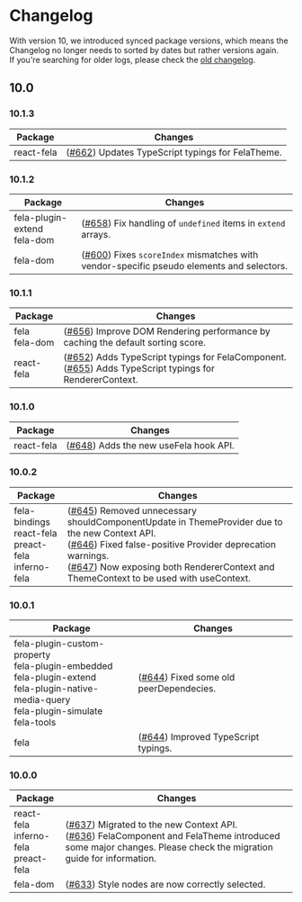# Changelog

With version 10, we introduced synced package versions, which means the Changelog no longer needs to sorted by dates but rather versions again.<br>
If you're searching for older logs, please check the [old changelog](https://github.com/rofrischmann/fela/blob/8b61fc1845dba982956df0ed4d28eaa39b3c5d1c/CHANGELOG.md).

## 10.0

### 10.1.3
| Package | Changes |
| --- | --- |
| react-fela | ([#662](https://github.com/rofrischmann/fela/pull/662)) Updates TypeScript typings for FelaTheme. |

### 10.1.2
| Package | Changes |
| --- | --- |
| fela-plugin-extend<br>fela-dom | ([#658](https://github.com/rofrischmann/fela/pull/658)) Fix handling of `undefined` items in `extend` arrays.
| fela-dom | ([#600](https://github.com/rofrischmann/fela/pull/660)) Fixes `scoreIndex` mismatches with vendor-specific pseudo elements and selectors.|

### 10.1.1
| Package | Changes |
| --- | --- |
| fela<br>fela-dom | ([#656](https://github.com/rofrischmann/fela/pull/656)) Improve DOM Rendering performance by caching the default sorting score.
| react-fela | ([#652](https://github.com/rofrischmann/fela/pull/652)) Adds TypeScript typings for FelaComponent.<br>([#655](https://github.com/rofrischmann/fela/pull/655)) Adds TypeScript typings for RendererContext. |

### 10.1.0
| Package | Changes |
| --- | --- |
| react-fela | ([#648](https://github.com/rofrischmann/fela/pull/648)) Adds the new useFela hook API. |

### 10.0.2
| Package | Changes |
| --- | --- |
| fela-bindings<br>react-fela<br>preact-fela<br>inferno-fela | ([#645](https://github.com/rofrischmann/fela/pull/645)) Removed unnecessary shouldComponentUpdate in ThemeProvider due to the new Context API.<br>([#646](https://github.com/rofrischmann/fela/pull/646)) Fixed false-positive Provider deprecation warnings.<br>([#647](https://github.com/rofrischmann/fela/pull/647)) Now exposing both RendererContext and ThemeContext to be used with useContext. |

### 10.0.1
| Package | Changes |
| --- | --- |
| fela-plugin-custom-property<br>fela-plugin-embedded<br>fela-plugin-extend<br>fela-plugin-native-media-query<br>fela-plugin-simulate<br>fela-tools | ([#644](https://github.com/rofrischmann/fela/pull/644)) Fixed some old peerDependecies. |
| fela | ([#644](https://github.com/rofrischmann/fela/pull/644)) Improved TypeScript typings. |

### 10.0.0
| Package | Changes |
| --- | --- |
| react-fela<br>inferno-fela<br>preact-fela | ([#637](https://github.com/rofrischmann/fela/pull/637)) Migrated to the new Context API.<br>([#636](https://github.com/rofrischmann/fela/pull/636)) FelaComponent and FelaTheme introduced some major changes. Please check the migration guide for information. |
| fela-dom | ([#633](https://github.com/rofrischmann/fela/pull/633)) Style nodes are now correctly selected. |